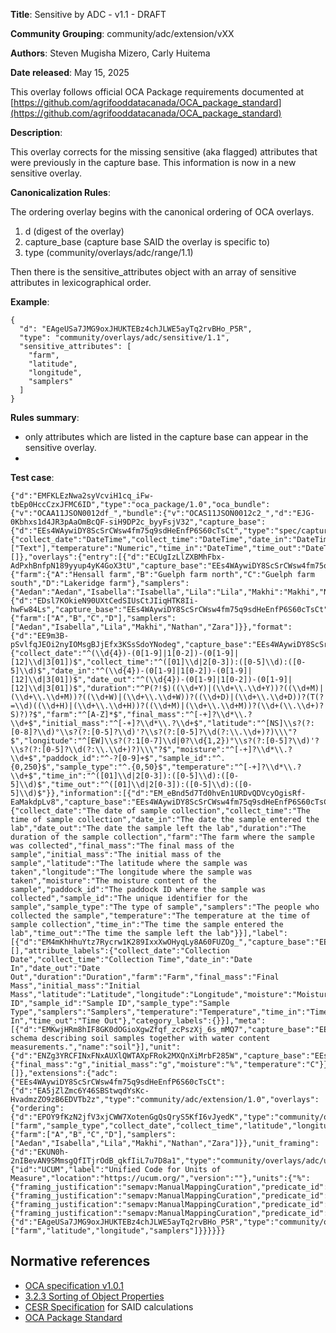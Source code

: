 **Title**: Sensitive by ADC - v1.1 - DRAFT

**Community Grouping**: community/adc/extension/vXX

**Authors**: Steven Mugisha Mizero, Carly Huitema

**Date released**: May 15, 2025

This overlay follows official OCA Package requirements documented at [https://github.com/agrifooddatacanada/OCA_package_standard](https://github.com/agrifooddatacanada/OCA_package_standard)

**Description**:

This overlay corrects for the missing sensitive (aka flagged) attributes that were previously in the capture base. This information is now in a new sensitive overlay.

**Canonicalization Rules**:

The ordering overlay begins with the canonical ordering of OCA overlays.
1) d (digest of the overlay)
2) capture_base (capture base SAID the overlay is specific to)
3) type (community/overlays/adc/range/1.1)

Then there is the sensitive_attributes object with an array of sensitive attributes in lexicographical order.

**Example**: 

```
{
  "d": "EAgeUSa7JMG9oxJHUKTEBz4chJLWE5ayTq2rvBHo_P5R",
  "type": "community/overlays/adc/sensitive/1.1",
  "sensitive_attributes": [
    "farm",
    "latitude",
    "longitude",
    "samplers"
  ]
}
```


**Rules summary**: 
- only attributes which are listed in the capture base can appear in the sensitive overlay.
- 


**Test case**: 

```
{"d":"EMFKLEzNwa2syVcviH1cq_iFw-tbEp0HccCzxJFMC6ID","type":"oca_package/1.0","oca_bundle":{"v":"OCAA11JSON0012df_","bundle":{"v":"OCAS11JSON0012c2_","d":"EJG-0Kbhxs1d4JR3pAaOmBcQF-siH9DP2c_byyFsjV32","capture_base":{"d":"EEs4WAywiDY8ScSrCWsw4fm75q9sdHeEnfP6S60cTsCt","type":"spec/capture_base/1.1","attributes":{"collect_date":"DateTime","collect_time":"DateTime","date_in":"DateTime","date_out":"DateTime","duration":"DateTime","farm":"Text","final_mass":"Numeric","initial_mass":"Numeric","latitude":"Text","longitude":"Text","moisture":"Numeric","paddock_id":"Numeric","sample_id":"Text","sample_type":"Text","samplers":["Text"],"temperature":"Numeric","time_in":"DateTime","time_out":"DateTime"},"classification":"RDF401","flagged_attributes":[]},"overlays":{"entry":[{"d":"ECUgIzLlZXBMhFbx-AdPxhBnfpN189yyup4yK4GoX3tU","capture_base":"EEs4WAywiDY8ScSrCWsw4fm75q9sdHeEnfP6S60cTsCt","type":"spec/overlays/entry/1.1","language":"eng","attribute_entries":{"farm":{"A":"Hensall farm","B":"Guelph farm north","C":"Guelph farm south","D":"Lakeridge farm"},"samplers":{"Aedan":"Aedan","Isabella":"Isabella","Lila":"Lila","Makhi":"Makhi","Nathan":"Nathan","Zara":"Zara"}}}],"entry_code":{"d":"EDsl7KOkieN90UXtCedSIUsCtJIiqHTK8Ii-hwFw84Ls","capture_base":"EEs4WAywiDY8ScSrCWsw4fm75q9sdHeEnfP6S60cTsCt","type":"spec/overlays/entry_code/1.1","attribute_entry_codes":{"farm":["A","B","C","D"],"samplers":["Aedan","Isabella","Lila","Makhi","Nathan","Zara"]}},"format":{"d":"EE9m3B-pSvlfqJEOi2nyIOMsgBJjEfx3KSsSdoYNodeg","capture_base":"EEs4WAywiDY8ScSrCWsw4fm75q9sdHeEnfP6S60cTsCt","type":"spec/overlays/format/1.1","attribute_formats":{"collect_date":"^(\\d{4})-(0[1-9]|1[0-2])-(0[1-9]|[12]\\d|3[01])$","collect_time":"^([01]\\d|2[0-3]):([0-5]\\d):([0-5]\\d)$","date_in":"^(\\d{4})-(0[1-9]|1[0-2])-(0[1-9]|[12]\\d|3[01])$","date_out":"^(\\d{4})-(0[1-9]|1[0-2])-(0[1-9]|[12]\\d|3[01])$","duration":"^P(?!$)((\\d+Y)|(\\d+\\.\\d+Y))?((\\d+M)|(\\d+\\.\\d+M))?((\\d+W)|(\\d+\\.\\d+W))?((\\d+D)|(\\d+\\.\\d+D))?(T(?=\\d)((\\d+H)|(\\d+\\.\\d+H))?((\\d+M)|(\\d+\\.\\d+M))?(\\d+(\\.\\d+)?S)?)?$","farm":"^[A-Z]*$","final_mass":"^[-+]?\\d*\\.?\\d+$","initial_mass":"^[-+]?\\d*\\.?\\d+$","latitude":"^[NS]\\s?(?:[0-8]?\\d)°\\s?(?:[0-5]?\\d)'?\\s?(?:[0-5]?\\d(?:\\.\\d+)?)\\\"?$","longitude":"^[EW]\\s?(?:1[0-7]\\d|0?\\d{1,2})°\\s?(?:[0-5]?\\d)'?\\s?(?:[0-5]?\\d(?:\\.\\d+)?)\\\"?$","moisture":"^[-+]?\\d*\\.?\\d+$","paddock_id":"^-?[0-9]+$","sample_id":"^.{0,250}$","sample_type":"^.{0,50}$","temperature":"^[-+]?\\d*\\.?\\d+$","time_in":"^([01]\\d|2[0-3]):([0-5]\\d):([0-5]\\d)$","time_out":"^([01]\\d|2[0-3]):([0-5]\\d):([0-5]\\d)$"}},"information":[{"d":"EM_eBnd5d7Td0hvEn1URDvQDVcyOgisRf-EaMakdpLv8","capture_base":"EEs4WAywiDY8ScSrCWsw4fm75q9sdHeEnfP6S60cTsCt","type":"spec/overlays/information/1.1","language":"eng","attribute_information":{"collect_date":"The date of sample collection","collect_time":"The time of sample collection","date_in":"The date the sample entered the lab","date_out":"The date the sample left the lab","duration":"The duration of the sample collection","farm":"The farm where the sample was collected","final_mass":"The final mass of the sample","initial_mass":"The initial mass of the sample","latitude":"The latitude where the sample was taken","longitude":"The longitude where the sample was taken","moisture":"The moisture content of the sample","paddock_id":"The paddock ID where the sample was collected","sample_id":"The unique identifier for the sample","sample_type":"The type of sample","samplers":"The people who collected the sample","temperature":"The temperature at the time of sample collection","time_in":"The time the sample entered the lab","time_out":"The time the sample left the lab"}}],"label":[{"d":"EM4mKhHhuYtz7Rycrw1K289IxxXwOHyqLy8A60FUZOg_","capture_base":"EEs4WAywiDY8ScSrCWsw4fm75q9sdHeEnfP6S60cTsCt","type":"spec/overlays/label/1.1","language":"eng","attribute_categories":[],"attribute_labels":{"collect_date":"Collection Date","collect_time":"Collection Time","date_in":"Date In","date_out":"Date Out","duration":"Duration","farm":"Farm","final_mass":"Final Mass","initial_mass":"Initial Mass","latitude":"Latitude","longitude":"Longitude","moisture":"Moisture","paddock_id":"Paddock ID","sample_id":"Sample ID","sample_type":"Sample Type","samplers":"Samplers","temperature":"Temperature","time_in":"Time In","time_out":"Time Out"},"category_labels":{}}],"meta":[{"d":"EMKwjHRm8hIF8GK0dOGioXgwZfqf_zcPszXj_6s_mMQ7","capture_base":"EEs4WAywiDY8ScSrCWsw4fm75q9sdHeEnfP6S60cTsCt","type":"spec/overlays/meta/1.1","language":"eng","description":"A schema describing soil samples together with water content measurements.","name":"soil"}],"unit":{"d":"ENZg3YRCFINxFNxAUXlQWTAXpFRok2MXQnXiMrbF285W","capture_base":"EEs4WAywiDY8ScSrCWsw4fm75q9sdHeEnfP6S60cTsCt","type":"spec/overlays/unit/1.1","attribute_unit":{"final_mass":"g","initial_mass":"g","moisture":"%","temperature":"C"}}}},"dependencies":[]},"extensions":{"adc":{"EEs4WAywiDY8ScSrCWsw4fm75q9sdHeEnfP6S60cTsCt":{"d":"EA5jZlZmc6Y46SBStwqdYsKc-HvadmzZO9zB6EDVTb2z","type":"community/adc/extension/1.0","overlays":{"ordering":{"d":"EPOY9fKzN2jfV3xjCWW7XotenGgQsQryS5KfI6vJyedK","type":"community/overlays/adc/ordering/1.1","attribute_ordering":["farm","sample_type","collect_date","collect_time","latitude","longitude","duration","paddock_id","samplers","sample_id","date_in","temperature","time_in","initial_mass","date_out","final_mass","time_out","moisture"],"entry_code_ordering":{"farm":["A","B","C","D"],"samplers":["Aedan","Isabella","Lila","Makhi","Nathan","Zara"]}},"unit_framing":{"d":"EKUN0h-2nIBevAN9SMmsgQfITjrOdB_qkfIiL7u7D8a1","type":"community/overlays/adc/unit_framing/1.1","framing_metadata":{"id":"UCUM","label":"Unified Code for Units of Measure","location":"https://ucum.org/","version":""},"units":{"%":{"framing_justification":"semapv:ManualMappingCuration","predicate_id":"skos:exactMatch","term_id":""},"C":{"framing_justification":"semapv:ManualMappingCuration","predicate_id":"skos:exactMatch","term_id":""},"g":{"framing_justification":"semapv:ManualMappingCuration","predicate_id":"skos:exactMatch","term_id":""},"undefined":{"framing_justification":"semapv:ManualMappingCuration","predicate_id":"skos:exactMatch","term_id":""}}},"sensitive":{"d":"EAgeUSa7JMG9oxJHUKTEBz4chJLWE5ayTq2rvBHo_P5R","type":"community/overlays/adc/sensitive/1.1","sensitive_attributes":["farm","latitude","longitude","samplers"]}}}}}}
```

## Normative references
- [OCA specification v1.0.1](http://oca.colossi.network/specification/) 
- [3.2.3 Sorting of Object Properties](https://www.rfc-editor.org/rfc/rfc8785#section-3.2.3)
- [CESR Specification](https://weboftrust.github.io/ietf-cesr/draft-ssmith-cesr.html) for SAID calculations
- [OCA Package Standard](https://github.com/agrifooddatacanada/OCA_package_standard)
